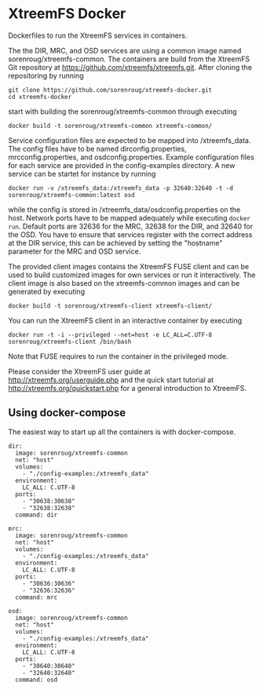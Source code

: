 # XtreemFS Docker

Dockerfiles to run the XtreemFS services in containers.

The the DIR, MRC, and OSD services are using a common image
named sorenroug/xtreemfs-common. The containers are build from the XtreemFS Git
repository at https://github.com/xtreemfs/xtreemfs.git. After cloning the
repositoring by running

```
git clone https://github.com/sorenroug/xtreemfs-docker.git
cd xtreemfs-docker
```

start with building the sorenroug/xtreemfs-common through executing

```
docker build -t sorenroug/xtreemfs-common xtreemfs-common/
```

Service configuration files are expected to be mapped into /xtreemfs_data. The
config files have to be named dirconfig.properties, mrcconfig.properties,
and osdconfig.properties. Example configuration files for each service are
provided in the config-examples directory. A new service can be startet for
instance by running

```
docker run -v /xtreemfs_data:/xtreemfs_data -p 32640:32640 -t -d sorenroug/xtreemfs-common:latest osd
```

while the config is stored in /xtreemfs_data/osdconfig.properties on the host. Network
ports have to be mapped adequately while executing `docker run`. Default ports
are 32636 for the MRC, 32638 for the DIR, and 32640 for the OSD. You have to
ensure that services register with the correct address at the DIR service, this
can be achieved by setting the "hostname" parameter for the MRC and OSD service.

The provided client images contains the XtreemFS FUSE client and can be used to
build customized images for own services or run it interactively. The client
image is also based on the xtreemfs-common images and can be generated by
executing

```
docker build -t sorenroug/xtreemfs-client xtreemfs-client/
```

You can run the XtreemFS client in an interactive container by executing

```
docker run -t -i --privileged --net=host -e LC_ALL=C.UTF-8 sorenroug/xtreemfs-client /bin/bash
```

Note that FUSE requires to run the container in the privileged mode.

Please consider the XtreemFS user guide at http://xtreemfs.org/userguide.php and the quick
start tutorial at http://xtreemfs.org/quickstart.php for a general introduction to XtreemFS.

## Using docker-compose

The easiest way to start up all the containers is with docker-compose.
```
dir:
  image: sorenroug/xtreemfs-common
  net: "host"
  volumes:
    - "./config-examples:/xtreemfs_data"
  environment:
    LC_ALL: C.UTF-8
  ports:
    - "30638:30638"
    - "32638:32638"
  command: dir

mrc:
  image: sorenroug/xtreemfs-common
  net: "host"
  volumes:
    - "./config-examples:/xtreemfs_data"
  environment:
    LC_ALL: C.UTF-8
  ports:
    - "30636:30636"
    - "32636:32636"
  command: mrc

osd:
  image: sorenroug/xtreemfs-common
  net: "host"
  volumes:
    - "./config-examples:/xtreemfs_data"
  environment:
    LC_ALL: C.UTF-8
  ports:
    - "30640:30640"
    - "32640:32640"
  command: osd
```
